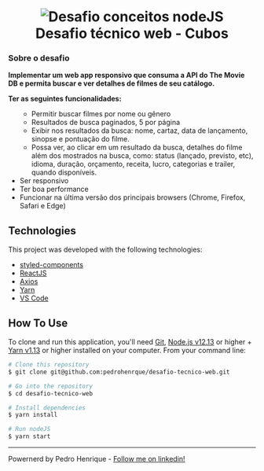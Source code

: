 <h1 align="center">
    <img alt="Desafio conceitos nodeJS" src="https://user-images.githubusercontent.com/54694186/81488859-318dd980-9245-11ea-89fa-ea50ff8c2e7d.png" />
    <br>
  Desafio técnico web - Cubos
</h1>

<h3 align="left">  Sobre o desafio</h3>

<p><strong>Implementar um web app responsivo que consuma a API do The Movie DB e permita buscar e ver detalhes de filmes de seu catálogo.</strong>

<strong> Ter as seguintes funcionalidades:</strong>

 <ul><ul>
<li>Permitir buscar filmes por nome ou gênero</li>
<li>Resultados de busca paginados, 5 por página</li>
 <li>Exibir nos resultados da busca: nome, cartaz, data de lançamento, sinopse e pontuação do filme.</li>
<li>Possa ver, ao clicar em um resultado da busca, detalhes do filme além dos mostrados na busca, como: status (lançado, previsto, etc), idioma, duração, orçamento, receita, lucro, categorias e trailer, quando disponíveis.</li></ul>
<li>Ser responsivo</li>
<li>Ter boa performance</li>
<li>Funcionar na última versão dos principais browsers (Chrome, Firefox, Safari e Edge)</li></ul>
</p>

## Technologies

This project was developed with the following technologies:

- [styled-components]
- [ReactJS]
- [Axios]
- [Yarn]
- [VS Code][vc]

## How To Use

To clone and run this application, you'll need [Git](https://git-scm.com), [Node.js v12.13][nodejs] or higher + [Yarn v1.13][yarn] or higher installed on your computer. From your command line:

```bash
# Clone this repository
$ git clone git@github.com:pedrohenrque/desafio-tecnico-web.git

# Go into the repository
$ cd desafio-tecnico-web

# Install dependencies
$ yarn install

# Run nodeJS
$ yarn start


```

---

Powernerd by Pedro Henrique - [Follow me on linkedin!](https://www.linkedin.com/in/pedrohenrque/)

[nodejs]: https://nodejs.org/
[styled-components]: https://styled-components.com/
[reactjs]: https://pt-br.reactjs.org/
[react native]: https://reactnative.dev/
[axios]: https://github.com/axios/axios
[yarn]: https://yarnpkg.com/
[vc]: https://code.visualstudio.com/
[vceditconfig]: https://marketplace.visualstudio.com/items?itemName=EditorConfig.EditorConfig
[vceslint]: https://marketplace.visualstudio.com/items?itemName=dbaeumer.vscode-eslint
